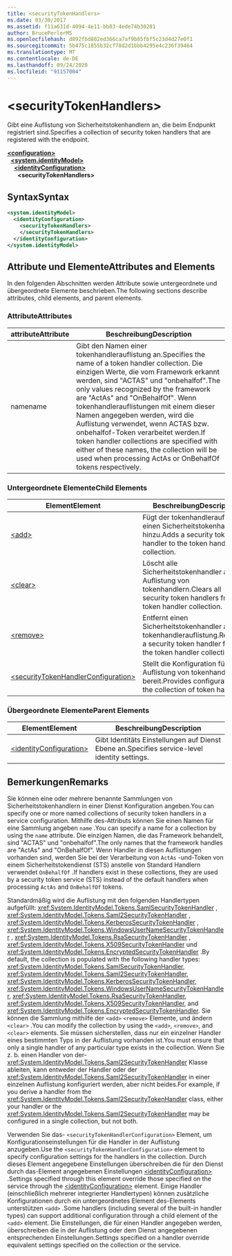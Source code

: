 ```yaml
---
title: <securityTokenHandlers>
ms.date: 03/30/2017
ms.assetid: f11a631d-4094-4e11-bb03-4ede74b30281
author: BrucePerlerMS
ms.openlocfilehash: d892fbd802ed366ca7af9b85fbf5c23d4d27e0f1
ms.sourcegitcommit: 5b475c1855b32cf78d2d1bbb4295e4c236f39464
ms.translationtype: MT
ms.contentlocale: de-DE
ms.lasthandoff: 09/24/2020
ms.locfileid: "91157004"
---
```

# \<securityTokenHandlers>

<span data-ttu-id="2d2c8-101">Gibt eine Auflistung von Sicherheitstokenhandlern an, die beim Endpunkt registriert sind.</span><span class="sxs-lookup"><span data-stu-id="2d2c8-101">Specifies a collection of security token handlers that are registered with the endpoint.</span></span>  
  
[**\<configuration>**](../configuration-element.md)\
&nbsp;&nbsp;[**\<system.identityModel>**](system-identitymodel.md)\
&nbsp;&nbsp;&nbsp;&nbsp;[**\<identityConfiguration>**](identityconfiguration.md)\
&nbsp;&nbsp;&nbsp;&nbsp;&nbsp;&nbsp;**\<securityTokenHandlers>**  
  
## <a name="syntax"></a><span data-ttu-id="2d2c8-102">Syntax</span><span class="sxs-lookup"><span data-stu-id="2d2c8-102">Syntax</span></span>  
  
```xml  
<system.identityModel>  
  <identityConfiguration>  
    <securityTokenHandlers>  
    </securityTokenHandlers>  
  </identityConfiguration>  
</system.identityModel>  
```  
  
## <a name="attributes-and-elements"></a><span data-ttu-id="2d2c8-103">Attribute und Elemente</span><span class="sxs-lookup"><span data-stu-id="2d2c8-103">Attributes and Elements</span></span>  

 <span data-ttu-id="2d2c8-104">In den folgenden Abschnitten werden Attribute sowie untergeordnete und übergeordnete Elemente beschrieben.</span><span class="sxs-lookup"><span data-stu-id="2d2c8-104">The following sections describe attributes, child elements, and parent elements.</span></span>  
  
### <a name="attributes"></a><span data-ttu-id="2d2c8-105">Attribute</span><span class="sxs-lookup"><span data-stu-id="2d2c8-105">Attributes</span></span>  
  
|<span data-ttu-id="2d2c8-106">attribute</span><span class="sxs-lookup"><span data-stu-id="2d2c8-106">Attribute</span></span>|<span data-ttu-id="2d2c8-107">Beschreibung</span><span class="sxs-lookup"><span data-stu-id="2d2c8-107">Description</span></span>|  
|---------------|-----------------|  
|<span data-ttu-id="2d2c8-108">name</span><span class="sxs-lookup"><span data-stu-id="2d2c8-108">name</span></span>|<span data-ttu-id="2d2c8-109">Gibt den Namen einer tokenhandlerauflistung an.</span><span class="sxs-lookup"><span data-stu-id="2d2c8-109">Specifies the name of a token handler collection.</span></span> <span data-ttu-id="2d2c8-110">Die einzigen Werte, die vom Framework erkannt werden, sind "ACTAS" und "onbehalfof".</span><span class="sxs-lookup"><span data-stu-id="2d2c8-110">The only values recognized by the framework are "ActAs" and "OnBehalfOf".</span></span> <span data-ttu-id="2d2c8-111">Wenn tokenhandlerauflistungen mit einem dieser Namen angegeben werden, wird die Auflistung verwendet, wenn ACTAS bzw. onbehalfof-Token verarbeitet werden.</span><span class="sxs-lookup"><span data-stu-id="2d2c8-111">If token handler collections are specified with either of these names, the collection will be used when processing ActAs or OnBehalfOf tokens respectively.</span></span>|  
  
### <a name="child-elements"></a><span data-ttu-id="2d2c8-112">Untergeordnete Elemente</span><span class="sxs-lookup"><span data-stu-id="2d2c8-112">Child Elements</span></span>  
  
|<span data-ttu-id="2d2c8-113">Element</span><span class="sxs-lookup"><span data-stu-id="2d2c8-113">Element</span></span>|<span data-ttu-id="2d2c8-114">Beschreibung</span><span class="sxs-lookup"><span data-stu-id="2d2c8-114">Description</span></span>|  
|-------------|-----------------|  
|[\<add>](add.md)|<span data-ttu-id="2d2c8-115">Fügt der tokenhandlerauflistung einen Sicherheitstokenhandler hinzu.</span><span class="sxs-lookup"><span data-stu-id="2d2c8-115">Adds a security token handler to the token handler collection.</span></span>|  
|[\<clear>](clear.md)|<span data-ttu-id="2d2c8-116">Löscht alle Sicherheitstokenhandler aus der Auflistung von tokenhandlern.</span><span class="sxs-lookup"><span data-stu-id="2d2c8-116">Clears all security token handlers from the token handler collection.</span></span>|  
|[\<remove>](remove.md)|<span data-ttu-id="2d2c8-117">Entfernt einen Sicherheitstokenhandler aus der tokenhandlerauflistung.</span><span class="sxs-lookup"><span data-stu-id="2d2c8-117">Removes a security token handler from the token handler collection.</span></span>|  
|[\<securityTokenHandlerConfiguration>](securitytokenhandlerconfiguration.md)|<span data-ttu-id="2d2c8-118">Stellt die Konfiguration für die Auflistung von tokenhandlern bereit.</span><span class="sxs-lookup"><span data-stu-id="2d2c8-118">Provides configuration for the collection of token handlers.</span></span>|  
  
### <a name="parent-elements"></a><span data-ttu-id="2d2c8-119">Übergeordnete Elemente</span><span class="sxs-lookup"><span data-stu-id="2d2c8-119">Parent Elements</span></span>  
  
|<span data-ttu-id="2d2c8-120">Element</span><span class="sxs-lookup"><span data-stu-id="2d2c8-120">Element</span></span>|<span data-ttu-id="2d2c8-121">Beschreibung</span><span class="sxs-lookup"><span data-stu-id="2d2c8-121">Description</span></span>|  
|-------------|-----------------|  
|[\<identityConfiguration>](identityconfiguration.md)|<span data-ttu-id="2d2c8-122">Gibt Identitäts Einstellungen auf Dienst Ebene an.</span><span class="sxs-lookup"><span data-stu-id="2d2c8-122">Specifies service-level identity settings.</span></span>|  
  
## <a name="remarks"></a><span data-ttu-id="2d2c8-123">Bemerkungen</span><span class="sxs-lookup"><span data-stu-id="2d2c8-123">Remarks</span></span>  

 <span data-ttu-id="2d2c8-124">Sie können eine oder mehrere benannte Sammlungen von Sicherheitstokenhandlern in einer Dienst Konfiguration angeben.</span><span class="sxs-lookup"><span data-stu-id="2d2c8-124">You can specify one or more named collections of security token handlers in a service configuration.</span></span> <span data-ttu-id="2d2c8-125">Mithilfe des-Attributs können Sie einen Namen für eine Sammlung angeben `name` .</span><span class="sxs-lookup"><span data-stu-id="2d2c8-125">You can specify a name for a collection by using the `name` attribute.</span></span> <span data-ttu-id="2d2c8-126">Die einzigen Namen, die das Framework behandelt, sind "ACTAS" und "onbehalfof".</span><span class="sxs-lookup"><span data-stu-id="2d2c8-126">The only names that the framework handles are "ActAs" and "OnBehalfOf".</span></span> <span data-ttu-id="2d2c8-127">Wenn Handler in diesen Auflistungen vorhanden sind, werden Sie bei der Verarbeitung von `ActAs` -und-Token von einem Sicherheitstokendienst (STS) anstelle von Standard Handlern verwendet `OnBehalfOf` .</span><span class="sxs-lookup"><span data-stu-id="2d2c8-127">If handlers exist in these collections, they are used by a security token service (STS) instead of the default handlers when processing `ActAs` and `OnBehalfOf` tokens.</span></span>  
  
 <span data-ttu-id="2d2c8-128">Standardmäßig wird die Auflistung mit den folgenden Handlertypen aufgefüllt: <xref:System.IdentityModel.Tokens.SamlSecurityTokenHandler> , <xref:System.IdentityModel.Tokens.Saml2SecurityTokenHandler> , <xref:System.IdentityModel.Tokens.KerberosSecurityTokenHandler> , <xref:System.IdentityModel.Tokens.WindowsUserNameSecurityTokenHandler> , <xref:System.IdentityModel.Tokens.RsaSecurityTokenHandler> , <xref:System.IdentityModel.Tokens.X509SecurityTokenHandler> und <xref:System.IdentityModel.Tokens.EncryptedSecurityTokenHandler> .</span><span class="sxs-lookup"><span data-stu-id="2d2c8-128">By default, the collection is populated with the following handler types: <xref:System.IdentityModel.Tokens.SamlSecurityTokenHandler>, <xref:System.IdentityModel.Tokens.Saml2SecurityTokenHandler>, <xref:System.IdentityModel.Tokens.KerberosSecurityTokenHandler>, <xref:System.IdentityModel.Tokens.WindowsUserNameSecurityTokenHandler>, <xref:System.IdentityModel.Tokens.RsaSecurityTokenHandler>, <xref:System.IdentityModel.Tokens.X509SecurityTokenHandler>, and <xref:System.IdentityModel.Tokens.EncryptedSecurityTokenHandler>.</span></span> <span data-ttu-id="2d2c8-129">Sie können die Sammlung mithilfe der `<add>` `<remove>` Elemente, und ändern `<clear>` .</span><span class="sxs-lookup"><span data-stu-id="2d2c8-129">You can modify the collection by using the `<add>`, `<remove>`, and `<clear>` elements.</span></span> <span data-ttu-id="2d2c8-130">Sie müssen sicherstellen, dass nur ein einzelner Handler eines bestimmten Typs in der Auflistung vorhanden ist.</span><span class="sxs-lookup"><span data-stu-id="2d2c8-130">You must ensure that only a single handler of any particular type exists in the collection.</span></span> <span data-ttu-id="2d2c8-131">Wenn Sie z. b. einen Handler von der- <xref:System.IdentityModel.Tokens.Saml2SecurityTokenHandler> Klasse ableiten, kann entweder der Handler oder der <xref:System.IdentityModel.Tokens.Saml2SecurityTokenHandler> in einer einzelnen Auflistung konfiguriert werden, aber nicht beides.</span><span class="sxs-lookup"><span data-stu-id="2d2c8-131">For example, if you derive a handler from the <xref:System.IdentityModel.Tokens.Saml2SecurityTokenHandler> class, either your handler or the <xref:System.IdentityModel.Tokens.Saml2SecurityTokenHandler> may be configured in a single collection, but not both.</span></span>  
  
 <span data-ttu-id="2d2c8-132">Verwenden Sie das- `<securityTokenHandlerConfiguration>` Element, um Konfigurationseinstellungen für die Handler in der Auflistung anzugeben.</span><span class="sxs-lookup"><span data-stu-id="2d2c8-132">Use the `<securityTokenHandlerConfiguration>` element to specify configuration settings for the handlers in the collection.</span></span> <span data-ttu-id="2d2c8-133">Durch dieses Element angegebene Einstellungen überschreiben die für den Dienst durch das-Element angegebenen Einstellungen [\<identityConfiguration>](identityconfiguration.md) .</span><span class="sxs-lookup"><span data-stu-id="2d2c8-133">Settings specified through this element override those specified on the service through the [\<identityConfiguration>](identityconfiguration.md) element.</span></span> <span data-ttu-id="2d2c8-134">Einige Handler (einschließlich mehrerer integrierter Handlertypen) können zusätzliche Konfigurationen durch ein untergeordnetes Element des-Elements unterstützen `<add>` .</span><span class="sxs-lookup"><span data-stu-id="2d2c8-134">Some handlers (including several of the built-in handler types) can support additional configuration through a child element of the `<add>` element.</span></span> <span data-ttu-id="2d2c8-135">Die Einstellungen, die für einen Handler angegeben werden, überschreiben die in der Auflistung oder dem Dienst angegebenen entsprechenden Einstellungen.</span><span class="sxs-lookup"><span data-stu-id="2d2c8-135">Settings specified on a handler override equivalent settings specified on the collection or the service.</span></span>
